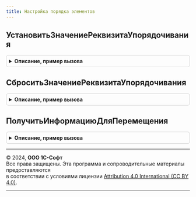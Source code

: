 ```yaml
---
title: Настройка порядка элементов
---
```



## УстановитьЗначениеРеквизитаУпорядочивания
<details style="margin: 1em 0; padding: 0.5em; border: 1px solid #ccc; border-radius: 6px;">

<summary style="font-weight: bold; cursor: pointer;">Описание, пример вызова</summary>

```bsl

// Заполняет значение реквизита дополнительного упорядочивания у объекта.
//
// Параметры:
//  Объект - СправочникОбъект
//         - ПланВидовХарактеристикОбъект - объект, у которого необходимо установить значение
//                                          реквизита упорядочивания.
//
Процедура УстановитьЗначениеРеквизитаУпорядочивания(Объект) Экспорт
```

Пример вызова
```bsl
НастройкаПорядкаЭлементов.УстановитьЗначениеРеквизитаУпорядочивания(Объект) 
```
</details>

## СброситьЗначениеРеквизитаУпорядочивания
<details style="margin: 1em 0; padding: 0.5em; border: 1px solid #ccc; border-radius: 6px;">

<summary style="font-weight: bold; cursor: pointer;">Описание, пример вызова</summary>

```bsl

// Обнуляет значение реквизита дополнительного упорядочивания у объекта.
//
// Параметры:
//  Источник          - СправочникОбъект
//                    - ПланВидовХарактеристикОбъект - объект, создаваемый копированием;
//  ОбъектКопирования - СправочникСсылка
//                    - ПланВидовХарактеристикСсылка - исходный объект, который является источником копирования.
//
Процедура СброситьЗначениеРеквизитаУпорядочивания(Источник, ОбъектКопирования) Экспорт
```

Пример вызова
```bsl
НастройкаПорядкаЭлементов.СброситьЗначениеРеквизитаУпорядочивания(Источник, ОбъектКопирования) 
```
</details>

## ПолучитьИнформациюДляПеремещения
<details style="margin: 1em 0; padding: 0.5em; border: 1px solid #ccc; border-radius: 6px;">

<summary style="font-weight: bold; cursor: pointer;">Описание, пример вызова</summary>

```bsl

// Возвращает структуру с информацией о метаданных объекта.
//
// Параметры:
//  МетаданныеОбъекта - ОбъектМетаданных - метаданные перемещаемого объекта.
//
// Возвращаемое значение:
//  Структура - информация из метаданных объекта.
//
Функция ПолучитьИнформациюДляПеремещения(МетаданныеОбъекта) Экспорт
```

Пример вызова
```bsl
Результат = НастройкаПорядкаЭлементов.ПолучитьИнформациюДляПеремещения(МетаданныеОбъекта) 
```
</details>

---

© 2024, **ООО 1С-Софт**  
Все права защищены. Эта программа и сопроводительные материалы предоставляются  
в соответствии с условиями лицензии [Attribution 4.0 International (CC BY 4.0)](https://creativecommons.org/licenses/by/4.0/legalcode).

---
